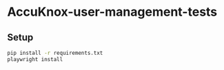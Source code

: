 # AccuKnox-user-management-tests

## Setup
```bash
pip install -r requirements.txt
playwright install
